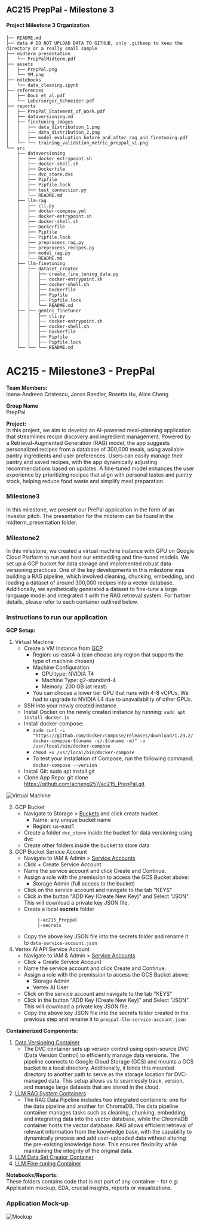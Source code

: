 ## AC215 PrepPal - Milestone 3

#### Project Milestone 3 Organization

```
├── README.md
├── data # DO NOT UPLOAD DATA TO GITHUB, only .gitkeep to keep the directory or a really small sample
├── midterm_presentation
│   └── PrepPalMidterm.pdf
├── assets
│   ├── PrepPal.png
│   └── VM.png
├── notebooks
│   └── data_cleaning.ipynb
├── references
│   ├── Doub_et_al.pdf
│   └── Lebersorger_Schneider.pdf
├── reports
│   ├── PrepPal_Statement_of_Work.pdf
│   ├── dataversioning.md
│   ├── finetuning_images
│   │   ├── data_distribution_1.png
│   │   ├── data_distribution_2.png
│   │   ├── model_evaluation_before_and_after_rag_and_finetuning.pdf
│   └── └── training_validation_metric_preppal_v1.png
└── src
    ├── dataversioning
    │   ├── docker_entrypoint.sh
    │   ├── docker-shell.sh
    │   ├── Dockerfile
    │   ├── dvc_store.dvc
    │   ├── Pipfile
    │   ├── Pipfile.lock
    │   ├── test_connection.py
    │   └── README.md
    ├── llm-rag
    │   ├── cli.py
    │   ├── docker-compose.yml
    │   ├── docker-entrypoint.sh
    │   ├── docker-shell.sh
    │   ├── Dockerfile
    │   ├── Pipfile
    │   ├── Pipfile.lock
    │   ├── preprocess_rag.py
    │   ├── preprocess_recipes.py
    |   ├── model_rag.py
    │   └── README.md
    ├── llm-finetuning
    │   ├── dataset_creator
    │   │   ├── create_fine_tuning_data.py
    │   │   ├── docker-entrypoint.sh
    │   │   ├── docker-shell.sh
    │   │   ├── Dockerfile
    │   │   ├── Pipfile
    │   │   ├── Pipfile.lock
    │   │   └── README.md
    ├── ├── gemini_finetuner
    │   │   ├── cli.py
    │   │   ├── docker-entrypoint.sh
    │   │   ├── docker-shell.sh
    │   │   ├── Dockerfile
    │   │   ├── Pipfile
    │   │   ├── Pipfile.lock
    └── └── └── README.md
```

# AC215 - Milestone3 - PrepPal

**Team Members:** <br>
Ioana-Andreea Cristescu, Jonas Raedler, Rosetta Hu, Alice Cheng

**Group Name** <br>
PrepPal

**Project:** <br>
In this project, we aim to develop an AI-powered meal-planning application that streamlines recipe discovery and ingredient management. Powered by a Retrieval-Augmented Generation (RAG) model, the app suggests personalized recipes from a database of 300,000 meals, using available pantry ingredients and user preferences. Users can easily manage their pantry and saved recipes, with the app dynamically adjusting recommendations based on updates. A fine-tuned model enhances the user experience by prioritizing recipes that align with personal tastes and pantry stock, helping reduce food waste and simplify meal preparation.

### Milestone3

In this milestone, we present our PrePal application in the form of an investor pitch. The presentation for the midterm can be found in the midterm_presentation folder.

### Milestone2

In this milestone, we created a virtual machine instance with GPU on Google Cloud Platform to run and host our embedding and fine-tuned models. We set up a GCP bucket for data storage and implemented robust data versioning practices. One of the key developments in this milestone was building a RAG pipeline, which involved cleaning, chunking, embedding, and loading a dataset of around 300,000 recipes into a vector database. Additionally, we synthetically generated a dataset to fine-tune a large language model and integrated it with the RAG retrieval system. For further details, please refer to each container outlined below.

### Instructions to run our application 

**GCP Setup:** <br>
1. Virtual Machine 
   * Create a VM Instance from [GCP](https://console.cloud.google.com/compute/instances)
      - Region: us-east4-a (can choose any region that supports the type of machine chosen)
      - Machine Configuration:
         - GPU type: NVIDIA T4
         - Machine Type: g2-standard-4
         - Memory: 200 GB (at least)
      - You can choose a lower tier GPU that runs with 4-8 vCPUs. We had to upgrade to NVIDIA L4 due to unavailability of other GPUs.
   * SSH into your newly created instance
   * Install Docker on the newly created instance by running: `sudo apt install docker.io`
   * Install docker-compose: 
      - `sudo curl -L "https://github.com/docker/compose/releases/download/1.29.2/docker-compose-$(uname -s)-$(uname -m)" -o /usr/local/bin/docker-compose`
      - `chmod +x /usr/local/bin/docker-compose`
      - To test your installation of Compose, run the following command: `docker-compose --version`
   * Install Git: sudo apt install git
   * Clone App Repo: git clone https://github.com/acheng257/ac215_PrepPal.git

![Virtual Machine](./assets/VM.png)

2. GCP Bucket
    * Navigate to Storage > [Buckets](https://console.cloud.google.com/storage/browser) and click create bucket
        - Name: any unique bucket name
        - Region: us-east1
    * Create a folder `dvc_store` inside the bucket for data versioning using dvc
    * Create other folders inside the bucket to store data
3. GCP Bucket Service Account
    * Navigate to IAM & Admin > [Service Accounts](https://console.cloud.google.com/iam-admin/serviceaccounts)
    * Click + Create Service Account
    * Name the service account and click Create and Continue.
    * Assign a role with the premission to access the GCS Bucket above:
      - Storage Admin (full access to the bucket)
    * Click on the service account and navigate to the tab "KEYS"
    * Click in the button "ADD Key (Create New Key)" and Select "JSON". This will download a private key JSON file.
    * Create a local **secrets** folder
      ```
           |-ac215_Preppal
           |-secrets
        ```
    * Copy the above key JSON file into the secrets folder and rename it to `data-service-account.json`
4. Vertex AI API Service Account 
    * Navigate to IAM & Admin > [Service Accounts](https://console.cloud.google.com/iam-admin/serviceaccounts)
    * Click + Create Service Account
    * Name the service account and click Create and Continue.
    * Assign a role with the premission to access the GCS Bucket above:
      - Storage Admin 
      - Vertex AI User
    * Click on the service account and navigate to the tab "KEYS"
    * Click in the button "ADD Key (Create New Key)" and Select "JSON". This will download a private key JSON file.
    * Copy the above key JSON file into the secrets folder created in the previous step and rename it to `preppal-llm-service-account.json`


**Containerized Components:** <br>
1. [Data Versioning Container](./src/dataversioning/README.md)
    * The DVC container sets up version control using open-source DVC (Data Version Control) to efficiently manage data versions. The pipeline connects to Google Cloud Storage (GCS) and mounts a GCS bucket to a local directory. Additionally, it binds this mounted directory to another path to serve as the storage location for DVC-managed data. This setup allows us to seamlessly track, version, and manage large datasets that are stored in the cloud.
2. [LLM RAG System Containers](./src/llm-rag/README.md)
   * The RAG Data Pipeline includes two integrated containers: one for the data pipeline and another for ChromaDB. The data pipeline container manages tasks such as cleaning, chunking, embedding, and integrating data into the vector database, while the ChromaDB container hosts the vector database. RAG allows efficient retrieval of relevant information from the knowledge base, with the capability to dynamically process and add user-uploaded data without altering the pre-existing knowledge base. This ensures flexibility while maintaining the integrity of the original data.
3. [LLM Data Set Creator Container](./src/llm-finetuning/dataset_creator/README.md)
4. [LLM Fine-tuning Container](./src/llm-finetuning/gemini_finetuner/README.md)

**Notebooks/Reports:** <br>
These folders contains code that is not part of any container - for e.g: Application mockup, EDA, crucial insights, reports or visualizations.

### Application Mock-up
![Mockup](./assets/PrepPal.png)
